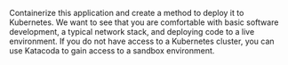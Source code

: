 Containerize this application and create a method to deploy it to Kubernetes. We want to see that you are comfortable with basic software development, a typical network stack, and deploying code to a live environment.  If you do not have access to a Kubernetes cluster, you can use Katacoda to gain access to a sandbox environment. 